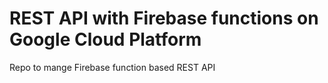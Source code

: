 # REST API with Firebase functions on Google Cloud Platform
Repo to mange Firebase function based REST API
